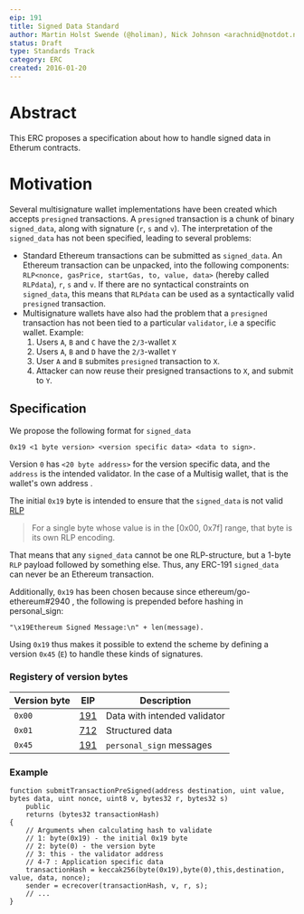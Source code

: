 ```yaml
---
eip: 191
title: Signed Data Standard
author: Martin Holst Swende (@holiman), Nick Johnson <arachnid@notdot.net>
status: Draft
type: Standards Track
category: ERC
created: 2016-01-20
---
```


# Abstract

This ERC proposes a specification about how to handle signed data in Etherum contracts.

# Motivation

Several multisignature wallet implementations have been created which accepts `presigned` transactions. A `presigned` transaction is a chunk of binary `signed_data`, along with signature (`r`, `s` and `v`). The interpretation of the `signed_data` has not been specified, leading to several problems:

* Standard Ethereum transactions can be submitted as `signed_data`. An Ethereum transaction can be unpacked, into the following components: `RLP<nonce, gasPrice, startGas, to, value, data>` (hereby called `RLPdata`), `r`, `s` and `v`. If there are no syntactical constraints on `signed_data`, this means that `RLPdata` can be used as a syntactically valid `presigned` transaction.
* Multisignature wallets have also had the problem that a `presigned` transaction has not been tied to a particular `validator`, i.e a specific wallet. Example:
    1. Users `A`, `B` and `C` have the `2/3`-wallet `X`
    2. Users `A`, `B` and `D` have the `2/3`-wallet `Y`
    3. User `A` and `B` submites `presigned` transaction to `X`.
    4. Attacker can now reuse their presigned transactions to `X`, and submit to `Y`.

## Specification

We propose the following format for `signed_data`

```
0x19 <1 byte version> <version specific data> <data to sign>.
```
Version `0` has `<20 byte address>` for the version specific data, and the `address` is the intended validator. In the case of a Multisig wallet, that is the wallet's own address  .

The initial `0x19` byte is intended to ensure that the `signed_data` is not valid [RLP](https://github.com/ethereum/wiki/wiki/RLP)

> For a single byte whose value is in the [0x00, 0x7f] range, that byte is its own RLP encoding.

That means that any `signed_data` cannot be one RLP-structure, but a 1-byte `RLP` payload followed by something else. Thus, any ERC-191 `signed_data` can never be an Ethereum transaction.

Additionally, `0x19` has been chosen because since ethereum/go-ethereum#2940 , the following is prepended before hashing in personal_sign:

```
"\x19Ethereum Signed Message:\n" + len(message).
```

Using `0x19` thus makes it possible to extend the scheme by defining a version `0x45` (`E`) to handle these kinds of signatures.

### Registery of version bytes

| Version byte | EIP            | Description
| ------------ | -------------- | -----------
|    `0x00`    | [191][eip-191] | Data with intended validator
|    `0x01`    | [712][eip-712] | Structured data
|    `0x45`    | [191][eip-191] | `personal_sign` messages

[eip-191]: https://eips.ethereum.org/EIPS/eip-191
[eip-712]: https://eips.ethereum.org/EIPS/eip-712

### Example

    function submitTransactionPreSigned(address destination, uint value, bytes data, uint nonce, uint8 v, bytes32 r, bytes32 s)
        public
        returns (bytes32 transactionHash)
    {
        // Arguments when calculating hash to validate
        // 1: byte(0x19) - the initial 0x19 byte
        // 2: byte(0) - the version byte
        // 3: this - the validator address
        // 4-7 : Application specific data
        transactionHash = keccak256(byte(0x19),byte(0),this,destination, value, data, nonce);
        sender = ecrecover(transactionHash, v, r, s);
        // ...
    }
